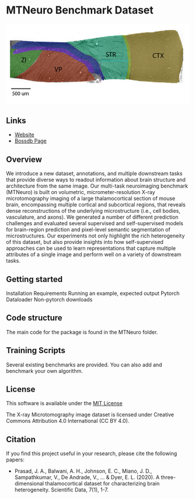 # MTNeuro Benchmark Dataset
![dataset](assets/dataset.png)

## Links 
* [Website](https://mtneuro.github.io/)
* [Bossdb Page](https://bossdb.org/project/prasad2020)

## Overview 

We introduce a new dataset, annotations, and multiple downstream tasks that provide diverse ways to readout information about brain structure and architecture from the same image. Our multi-task neuroimaging benchmark (MTNeuro) is built on volumetric, micrometer-resolution X-ray microtomography imaging of a large thalamocortical section of mouse brain, encompassing multiple cortical and subcortical regions, that reveals dense reconstructions of the underlying microstructure (i.e., cell bodies, vasculature, and axons). We generated a number of different prediction challenges and evaluated several supervised and self-supervised models for brain-region prediction and pixel-level semantic segmentation of microstructures. Our experiments not only highlight the rich heterogeneity of this dataset, but also provide insights into how self-supervised approaches can be used to learn representations that capture multiple attributes of a single image and perform well on a variety of downstream tasks.

## Getting started
Installation
Requirements
Running an example, expected output
Pytorch Dataloader
Non-pytorch downloads

## Code structure
The main code for the package is found in the MTNeuro folder. 

## Training Scripts
Several existing benchmarks are provided. You can also add and benchmark your own algorithm. 

## License 
This software is available under the [MIT License](https://opensource.org/licenses/MIT) 

The X-ray Microtomography image dataset is licensed under Creative Commons Attribution 4.0 International (CC BY 4.0). 

## Citation
If you find this project useful in your research, please cite the following papers:

* Prasad, J. A., Balwani, A. H., Johnson, E. C., Miano, J. D., Sampathkumar, V., De Andrade, V., ... & Dyer, E. L. (2020). A three-dimensional thalamocortical dataset for characterizing brain heterogeneity. Scientific Data, 7(1), 1-7.